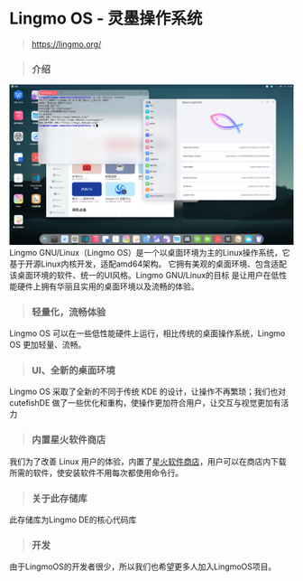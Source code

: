 # Lingmo OS - 灵墨操作系统
> https://lingmo.org/

>### 介绍
![LingmoOS](desktop/4D93B1B41FFB205179E43DEF89998E6D.png)
Lingmo GNU/Linux（Lingmo OS）是一个以桌面环境为主的Linux操作系统，它基于开源Linux内核开发，适配amd64架构。 它拥有美观的桌面环境、包含适配该桌面环境的软件、统一的UI风格。Lingmo GNU/Linux的目标 是让用户在低性能硬件上拥有华丽且实用的桌面环境以及流畅的体验。
>### 轻量化，流畅体验
Lingmo OS 可以在一些低性能硬件上运行，相比传统的桌面操作系统，Lingmo OS 更加轻量、流畅。
>### UI、全新的桌面环境
Lingmo OS 采取了全新的不同于传统 KDE 的设计，让操作不再繁琐；我们也对 cutefishDE 做了一些优化和重构，使操作更加符合用户，让交互与视觉更加有活力
>### 内置星火软件商店
我们为了改善 Linux 用户的体验，内置了[星火软件商店](https://gitee.com/deepin-community-store/spark-store/)，用户可以在商店内下载所需的软件，使安装软件不用每次都使用命令行。
>### 关于此存储库
此存储库为Lingmo DE的核心代码库
>### 开发
由于LingmoOS的开发者很少，所以我们也希望更多人加入LingmoOS项目。
